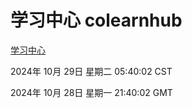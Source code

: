 # 学习中心 colearnhub
[学习中心](http://219.139.197.74:56308/colearnhub/)

2024年 10月 29日 星期二 05:40:02 CST

2024年 10月 28日 星期一 21:40:02 GMT
